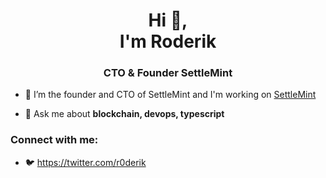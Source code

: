<h1 align="center">Hi 👋,<br/> I'm Roderik</h1>
<h3 align="center">CTO & Founder SettleMint</h3>

- 🔭 I’m the founder and CTO of SettleMint and I'm working on [SettleMint](https://settlemint.com)

- 💬 Ask me about **blockchain, devops, typescript**


### Connect with me:

- 🐦 https://twitter.com/r0derik
